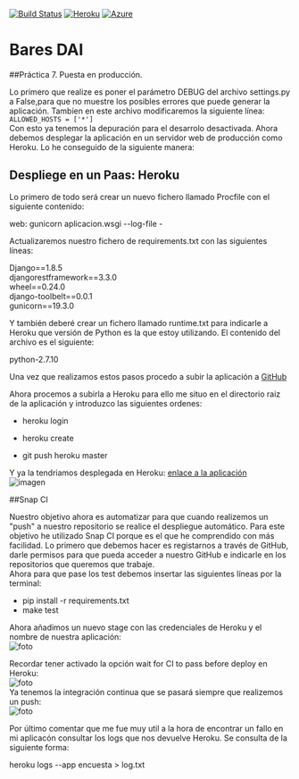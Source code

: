 [![Build Status](https://snap-ci.com/srmf9/Proyecto-IV/branch/master/build_image)](https://snap-ci.com/srmf9/Proyecto-IV/branch/master) [![Heroku](https://www.herokucdn.com/deploy/button.png)](http://bares-dai.herokuapp.com/)
[![Azure](http://azuredeploy.net/deploybutton.png)](http://dai-bares.herokuapp.com/)
   
# Bares DAI

##Práctica 7. Puesta en producción.

Lo primero que realize es poner el parámetro DEBUG del archivo settings.py a False,para que no muestre los posibles errores que puede generar la aplicación.
Tambíen  en este archivo modificaremos la siguiente línea:  
``ALLOWED_HOSTS = ['*']
``  
Con esto ya tenemos la depuración para el desarrolo desactivada. Ahora debemos desplegar la aplicación en un servidor web de producción como Heroku. Lo he conseguido de la siguiente manera:  
## Despliege en un Paas: Heroku  

Lo primero de todo será crear un nuevo fichero llamado Procfile con el siguiente contenido: 
 
web: gunicorn aplicacion.wsgi --log-file -  

Actualizaremos nuestro fichero de requirements.txt con las siguientes líneas:  

Django==1.8.5  
djangorestframework==3.3.0   
wheel==0.24.0  
django-toolbelt==0.0.1  
gunicorn==19.3.0  

Y también deberé crear un fichero llamado runtime.txt para indicarle a Heroku que versión de Python es la que estoy utilizando. El contenido del archivo es el siguiente:  

python-2.7.10  

Una vez que realizamos estos pasos procedo a subir la aplicación a [GitHub](https://github.com/srmf9/Bares.git)
 
 Ahora procemos a subirla a Heroku para ello me situo en el directorio raiz de la aplicación y introduzco las siguientes ordenes:    


* heroku login
* heroku create


* git push heroku master

Y ya la tendriamos desplegada en Heroku: [enlace a la aplicación](http://dai-bares.herokuapp.com/)    
![imagen](http://i1028.photobucket.com/albums/y349/Salva_Rueda/Captura%20de%20pantalla%20de%202015-11-30%20020029_zpsopmgr62l.png)

##Snap CI

Nuestro objetivo ahora es automatizar para que cuando realizemos un "push" a nuestro repositorio se realice el despliegue automático. Para este objetivo he utilizado Snap CI porque es el que he comprendido con más facilidad. 
Lo primero que debemos hacer es registarnos a través de GitHub, darle permisos para que pueda acceder a nuestro GitHub e indicarle en los repositorios que queremos que trabaje.   
Ahora para que pase los test debemos insertar las siguientes líneas por la terminal:  

* pip install -r requirements.txt   
* make test
 
Ahora añadimos un nuevo stage con las credenciales de Heroku y el nombre de nuestra aplicación:  
![foto](http://i1028.photobucket.com/albums/y349/Salva_Rueda/Captura%20de%20pantalla%20de%202015-11-30%20013710_zpsxbohqpcc.png)    

Recordar tener activado la opción wait for CI  to pass before  deploy en Heroku:  
![foto](http://i1028.photobucket.com/albums/y349/Salva_Rueda/7_4_zpsoo6veo9a.png)  
Ya tenemos la integración continua que se pasará siempre que realizemos un push:  
![foto](http://i1028.photobucket.com/albums/y349/Salva_Rueda/Captura%20de%20pantalla%20de%202015-11-30%20014357_zpsy9ftmkcr.png)  

Por último comentar que me fue muy util a la hora de encontrar un fallo en mi aplicacón consultar los logs que nos devuelve Heroku. Se consulta de la siguiente forma:  
 
 heroku logs --app encuesta > log.txt
  
